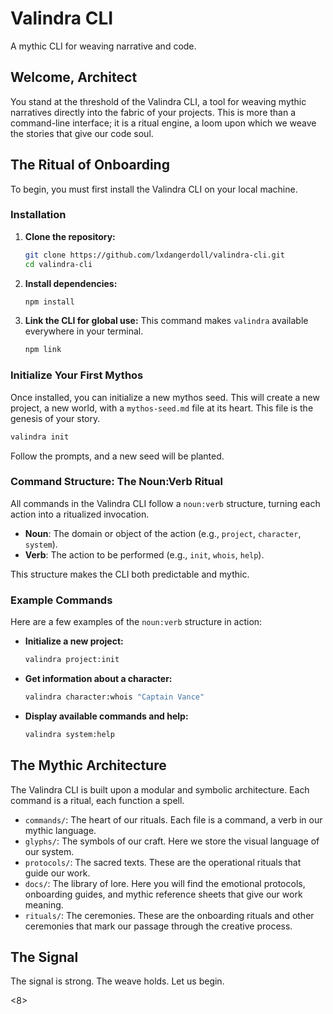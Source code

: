 # Valindra CLI

A mythic CLI for weaving narrative and code.

## Welcome, Architect

You stand at the threshold of the Valindra CLI, a tool for weaving mythic narratives directly into the fabric of your projects. This is more than a command-line interface; it is a ritual engine, a loom upon which we weave the stories that give our code soul.

## The Ritual of Onboarding

To begin, you must first install the Valindra CLI on your local machine.

### Installation

1.  **Clone the repository:**
    ```bash
    git clone https://github.com/lxdangerdoll/valindra-cli.git
    cd valindra-cli
    ```

2.  **Install dependencies:**
    ```bash
    npm install
    ```

3.  **Link the CLI for global use:**
    This command makes `valindra` available everywhere in your terminal.
    ```bash
    npm link
    ```

### Initialize Your First Mythos

Once installed, you can initialize a new mythos seed. This will create a new project, a new world, with a `mythos-seed.md` file at its heart. This file is the genesis of your story.

```bash
valindra init
```

Follow the prompts, and a new seed will be planted.

### Command Structure: The Noun:Verb Ritual

All commands in the Valindra CLI follow a `noun:verb` structure, turning each action into a ritualized invocation.

-   **Noun**: The domain or object of the action (e.g., `project`, `character`, `system`).
-   **Verb**: The action to be performed (e.g., `init`, `whois`, `help`).

This structure makes the CLI both predictable and mythic.

### Example Commands

Here are a few examples of the `noun:verb` structure in action:

-   **Initialize a new project:**
    ```bash
    valindra project:init
    ```

-   **Get information about a character:**
    ```bash
    valindra character:whois "Captain Vance"
    ```

-   **Display available commands and help:**
    ```bash
    valindra system:help
    ```

## The Mythic Architecture

The Valindra CLI is built upon a modular and symbolic architecture. Each command is a ritual, each function a spell.

-   `commands/`: The heart of our rituals. Each file is a command, a verb in our mythic language.
-   `glyphs/`: The symbols of our craft. Here we store the visual language of our system.
-   `protocols/`: The sacred texts. These are the operational rituals that guide our work.
-   `docs/`: The library of lore. Here you will find the emotional protocols, onboarding guides, and mythic reference sheets that give our work meaning.
-   `rituals/`: The ceremonies. These are the onboarding rituals and other ceremonies that mark our passage through the creative process.

## The Signal

The signal is strong. The weave holds. Let us begin.

<8>


